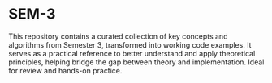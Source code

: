 # SEM-3
This repository contains a curated collection of key concepts and algorithms from Semester 3, transformed into working code examples. It serves as a practical reference to better understand and apply theoretical principles, helping bridge the gap between theory and implementation. Ideal for review and hands-on practice.
